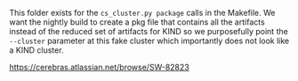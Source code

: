 This folder exists for the `cs_cluster.py package` calls in the Makefile.
We want the nightly build to create a pkg file that contains all the artifacts
instead of the reduced set of artifacts for KIND so we purposefully point the
`--cluster` parameter at this fake cluster which importantly does not look like
a KIND cluster.

https://cerebras.atlassian.net/browse/SW-82823